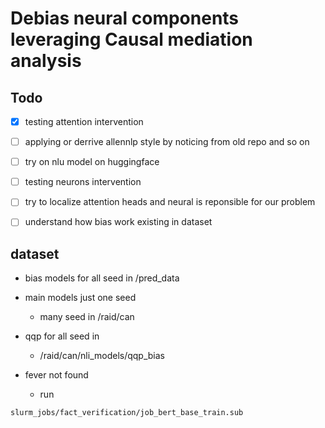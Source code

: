 # Debias neural components leveraging Causal mediation analysis


## Todo
- [x] testing attention intervention
- [ ] applying or derrive allennlp style by noticing from old repo and so on
- [ ] try on nlu model on huggingface
- [ ] testing neurons intervention
- [ ] try to localize attention heads and neural is reponsible for our problem
- [ ] understand how bias work existing in dataset





## dataset

 * bias models for all seed in /pred_data
 * main models just one seed 
    - many seed in /raid/can
  
 * qqp for all seed in 
    - /raid/can/nli_models/qqp_bias

 * fever not found
    - run 

```
slurm_jobs/fact_verification/job_bert_base_train.sub
```
     


